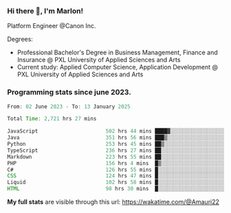 
### Hi there 👋, I'm Marlon!

Platform Engineer @Canon Inc.

Degrees: 
- Professional Bachelor's Degree in Business Management, Finance and Insurance @ PXL University of Applied Sciences and Arts
- Current study: Applied Computer Science, Application Development @ PXL University of Applied Sciences and Arts

### Programming stats since june 2023.
<!--START_SECTION:waka-->

```java
From: 02 June 2023 - To: 13 January 2025

Total Time: 2,721 hrs 27 mins

JavaScript                      502 hrs 44 mins ████▓░░░░░░░░░░░░░░░░░░░░   18.10 %
Java                            351 hrs 56 mins ███▒░░░░░░░░░░░░░░░░░░░░░   12.67 %
Python                          253 hrs 45 mins ██▒░░░░░░░░░░░░░░░░░░░░░░   09.13 %
TypeScript                      236 hrs 27 mins ██░░░░░░░░░░░░░░░░░░░░░░░   08.51 %
Markdown                        223 hrs 55 mins ██░░░░░░░░░░░░░░░░░░░░░░░   08.06 %
PHP                             156 hrs 4 mins  █▒░░░░░░░░░░░░░░░░░░░░░░░   05.62 %
C#                              126 hrs 55 mins █░░░░░░░░░░░░░░░░░░░░░░░░   04.57 %
CSS                             124 hrs 47 mins █░░░░░░░░░░░░░░░░░░░░░░░░   04.49 %
Liquid                          102 hrs 58 mins █░░░░░░░░░░░░░░░░░░░░░░░░   03.71 %
HTML                            98 hrs 30 mins  █░░░░░░░░░░░░░░░░░░░░░░░░   03.55 %
```

<!--END_SECTION:waka-->
**My full stats** are visible through this url: https://wakatime.com/@Amauri22
